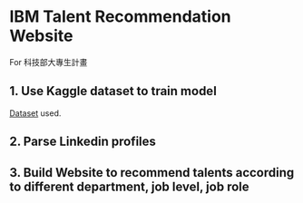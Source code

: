 # IBM Talent Recommendation Website
For 科技部大專生計畫
## 1. Use Kaggle dataset to train model

[Dataset](https://www.kaggle.com/pavansubhasht/ibm-hr-analytics-attrition-dataset) used.

## 2. Parse Linkedin profiles


## 3. Build Website to recommend talents according to different department, job level, job role

